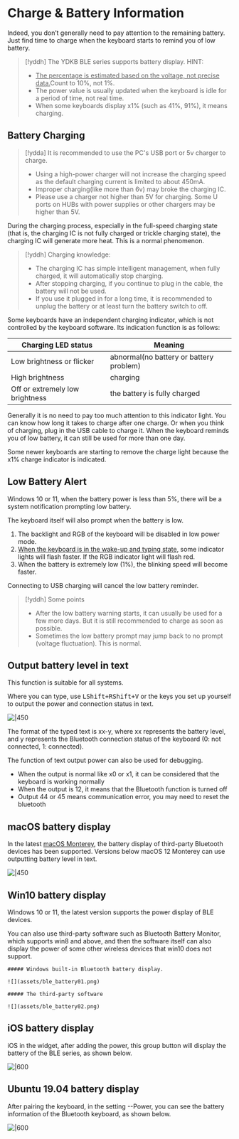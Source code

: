 # Charge & Battery Information

Indeed, you don’t generally need to pay attention to the remaining battery. Just find time to charge when the keyboard starts to remind you of low battery.

> [!yddh] The YDKB BLE series supports battery display. HINT:
> - <u>The percentage is estimated based on the voltage, not precise data.</u>Count to 10%, not 1%.
> - The power value is usually updated when the keyboard is idle for a period of time, not real time.
> - When some keyboards display x1% (such as 41%, 91%), it means charging.


## Battery Charging

> [!ydda]  It is recommended to use the PC's USB port or 5v charger to charge.
> - Using a high-power charger will not increase the charging speed as the default charging current is limited to about 450mA. 
> - Improper charging(like more than 6v) may broke the charging IC.
> - Please use a charger not higher than 5V for charging. Some U ports on HUBs with power supplies or other chargers may be higher than 5V.

During the charging process, especially in the full-speed charging state (that is, the charging IC is not fully charged or trickle charging state), the charging IC will generate more heat. This is a normal phenomenon.

> [!yddh] Charging knowledge:
> - The charging IC has simple intelligent management, when fully charged, it will automatically stop charging.
> - After stopping charging, if you continue to plug in the cable, the battery will not be used.
> - If you use it plugged in for a long time, it is recommended to unplug the battery or at least turn the battery switch to off.

Some keyboards have an independent charging indicator, which is not controlled by the keyboard software. Its indication function is as follows:

| Charging LED status | Meaning |
| ---- | ---- |
| Low brightness or flicker | abnormal(no battery or battery problem) |
| High brightness | charging |
| Off or extremely low brightness | the battery is fully charged |

Generally it is no need to pay too much attention to this indicator light. You can know how long it takes to charge after one charge. Or when you think of charging, plug in the USB cable to charge it. When the keyboard reminds you of low battery, it can still be used for more than one day.

Some newer keyboards are starting to remove the charge light because the x1% charge indicator is indicated.

## Low Battery Alert

Windows 10 or 11, when the battery power is less than 5%, there will be a system notification prompting low battery.

The keyboard itself will also prompt when the battery is low. 
1. The backlight and RGB of the keyboard will be disabled in low power mode. 
2. <u>When the keyboard is in the wake-up and typing state</u>, some indicator lights will flash faster. If the RGB indicator light will flash red. 
3. When the battery is extremely low (1%), the blinking speed will become faster. 

Connecting to USB charging will cancel the low battery reminder.

> [!yddh] Some points
> - After the low battery warning starts, it can usually be used for a few more days. But it is still recommended to charge as soon as possible. 
> - Sometimes the low battery prompt may jump back to no prompt (voltage fluctuation). This is normal.


## Output battery level in text
This function is suitable for all systems.

Where you can type, use <kbd>LShift+RShift+V</kbd> or the keys you set up yourself to output the power and connection status in text.

![|450](assets/ble_battery04.png)

The format of the typed text is xx-y, where xx represents the battery level, and y represents the Bluetooth connection status of the keyboard (0: not connected, 1: connected). 

The function of text output power can also be used for debugging. 
- When the output is normal like x0 or x1, it can be considered that the keyboard is working normally
- When the output is 12, it means that the Bluetooth function is turned off
- Output 44 or 45 means communication error, you may need to reset the bluetooth


## macOS battery display

In the latest <u>macOS Monterey</u>, the battery display of third-party Bluetooth devices has been supported. Versions below macOS 12 Monterey can use outputting battery level in text. 

![|450](assets/ble_battery_mac02.png)


## Win10 battery display

Windows 10 or 11, the latest version supports the power display of BLE devices.

You can also use third-party software such as Bluetooth Battery Monitor, which supports win8 and above, and then the software itself can also display the power of some other wireless devices that win10 does not support.

```ad-yddcol0
##### Windows built-in Bluetooth battery display.

![](assets/ble_battery01.png)
```

```ad-yddcol1
##### The third-party software

![](assets/ble_battery02.png)
```


## iOS battery display
iOS in the widget, after adding the power, this group button will display the battery of the BLE series, as shown below.  

![|600](assets/ble_battery03.png)

## Ubuntu 19.04 battery display
After pairing the keyboard, in the setting --Power, you can see the battery information of the Bluetooth keyboard, as shown below.  

![|600](assets/ble_battery004.png)

